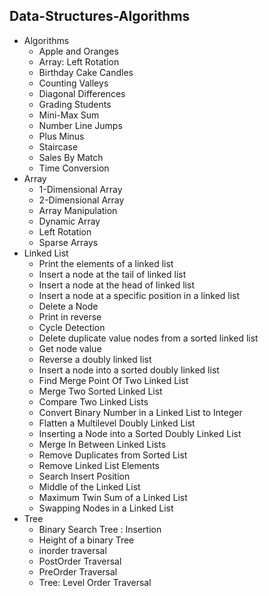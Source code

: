 ## Data-Structures-Algorithms
* Algorithms
  * Apple and Oranges
  * Array: Left Rotation
  * Birthday Cake Candles 
  * Counting Valleys
  * Diagonal Differences
  * Grading Students
  * Mini-Max Sum
  * Number Line Jumps
  * Plus Minus
  * Staircase
  * Sales By Match
  * Time Conversion
* Array
  * 1-Dimensional Array
  * 2-Dimensional Array
  * Array Manipulation
  * Dynamic Array
  * Left Rotation
  * Sparse Arrays
* Linked List
  * Print the elements of a linked list
  * Insert a node at the tail of linked list
  * Insert a node at the head of linked list
  * Insert a node at a specific position in a linked list
  * Delete a Node
  * Print in reverse
  * Cycle Detection
  * Delete duplicate value nodes from a sorted linked list
  * Get node value
  * Reverse a doubly linked list
  * Insert a node into a sorted doubly linked list
  * Find Merge Point Of Two Linked List
  * Merge Two Sorted Linked List
  * Compare Two Linked Lists
  * Convert Binary Number in a Linked List to Integer
  * Flatten a Multilevel Doubly Linked List
  * Inserting a Node into a Sorted Doubly Linked List
  * Merge In Between Linked Lists
  * Remove Duplicates from Sorted List
  * Remove Linked List Elements
  * Search Insert Position
  * Middle of the Linked List
  * Maximum Twin Sum of a Linked List
  * Swapping Nodes in a Linked List
* Tree
  * Binary Search Tree : Insertion
  * Height of a binary Tree
  * inorder traversal
  * PostOrder Traversal
  * PreOrder Traversal
  * Tree: Level Order Traversal
